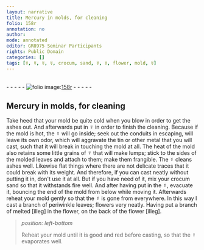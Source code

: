 ```yaml
---
layout: narrative
title: Mercury in molds, for cleaning
folio: 158r
annotation: no
author:
mode: annotated
editor: GR8975 Seminar Participants
rights: Public Domain
categories: []
tags: [☿, ☿, ☿, ☿, crocum, sand, ☿, ☿, flower, mold, ☿]
---
```


 <br/>- - - - - <a href="http://gallica.bnf.fr/ark:/12148/btv1b10500001g/f321.item.zoom"><img src="../assets/photo-icon.png" alt="folio image: " style="display:inline-block; margin-bottom:-3px;"/>158r</a> - - - - - <br/> 
## Mercury in molds, for cleaning

 
Take heed that your mold be quite cold when you blow in order to get the ashes out. And afterwards put in <span class="material">☿</span> in order to finish the cleaning. Because if the mold is hot, the <span class="material">☿</span> will go inside; seek out the conduits in escaping, will leave its own odor, which will aggravate the tin or other metal that you will cast, such that it will break in touching the mold at all. The heat of the mold also retains some little grains of <span class="material">☿</span> that will make lumps; stick to the sides of the molded leaves and attach to them; make them frangible. The <span class="material">☿</span> cleans ashes well. Likewise flat things where there are not delicate traces that it could break with its weight. And therefore, if you can cast neatly without putting it in, don't use it at all. But if you have need of it, mix your <span class="material">crocum sand</span> so that it withstands fire well. And after having put in the <span class="material">☿</span>, evacuate it, bouncing the end of the mold from below while moving it. Afterwards reheat your mold gently so that the <span class="material">☿</span> is gone from everywhere. In this way I cast a branch of periwinkle leaves; flowers very neatly. Having put a branch of melted [illeg] in the flower, on the back of the <span class="material">flower</span> [illeg].
 
> *position: left-bottom*
> 
> Reheat your <span class="material">mold</span> until it is good and red before casting, so that the <span class="material">☿</span> evaporates well.
 